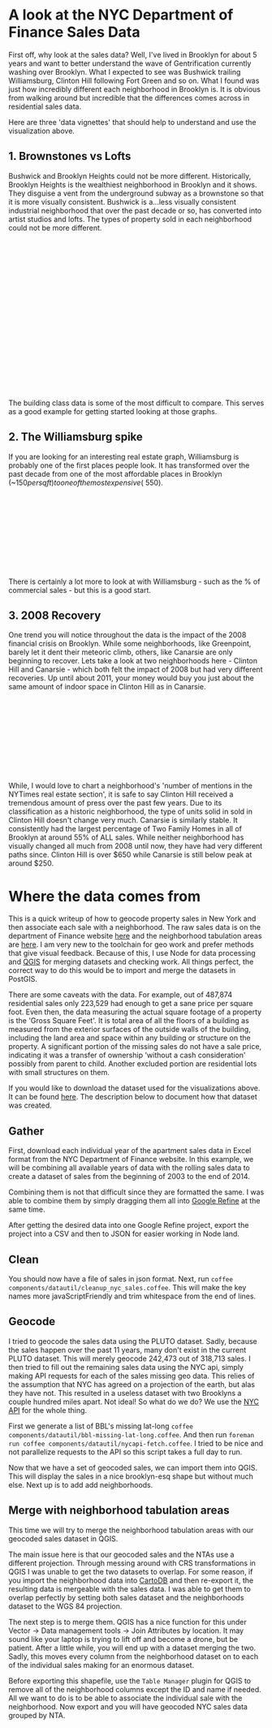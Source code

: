 # A look at the NYC Department of Finance Sales Data

First off, why look at the sales data? Well, I've lived in Brooklyn for about 5 years and want to better understand the wave of Gentrification currently washing over Brooklyn. What I expected to see was Bushwick trailing Williamsburg, Clinton Hill following Fort Green and so on. What I found was just how incredibly different each neighborhood in Brooklyn is. It is obvious from walking around but incredible that the differences comes across in residential sales data.

Here are three 'data vignettes' that should help to
understand and use the visualization above.

## 1. Brownstones vs Lofts

Bushwick and Brooklyn Heights could not be more different. Historically, Brooklyn Heights is the wealthiest neighborhood in Brooklyn and it shows. They disguise a vent from the underground subway as a brownstone so that it is more visually consistent. Bushwick is a…less visually consistent industrial
neighborhood that over the past decade or so, has converted into artist studios and lofts. The types of property sold in each neighborhood could not be more different.

<div class="svg-container">
<svg id="heights-building-class" class="stacked-area-chart svg-building-class" />
<svg id="bushwick-building-class" class="stacked-area-chart svg-building-class" />
</div>

The building class data is some of the most difficult to compare. This serves as a good example for getting started looking at those graphs.

## 2. The Williamsburg spike

If you are looking for an interesting real estate graph, Williamsburg is probably one of the first places people look. It has transformed over the past decade from one of the most affordable places in Brooklyn (~$150 per sqft) to one of the most expensive (~$550).

<div class="svg-container third-width">
<svg id="williamsburg-sales" class="svg-line-graph third-width" />
</div>

There is certainly a lot more to look at with Williamsburg - such as
the % of commercial sales - but this is a good start.

## 3. 2008 Recovery

One trend you will notice throughout the data is the impact of the 2008 financial crisis on Brooklyn. While some neighborhoods, like Greenpoint, barely let it dent their meteoric climb, others, like Canarsie are only beginning to recover. Lets take a look at two neighborhoods here - Clinton Hill and Canarsie - which both felt the impact of 2008 but had very different recoveries. Up until about 2011, your money would buy you just about the same amount of indoor space in Clinton Hill as in Canarsie.

<div class="svg-container third-width">
<svg id="clinton-price" class="svg-line-graph third-width" />
</div>

While, I would love to chart a neighborhood's 'number of mentions in the NYTimes real estate section', it is safe to say Clinton Hill received a tremendous amount of press over the past few years. Due to its classification as a historic neighborhood, the type of units solid in sold in Clinton Hill doesn't change very much. Canarsie is similarly stable. It consistently had the largest percentage of Two Family Homes in all of Brooklyn at around 55% of ALL sales. While neither neighborhood has visually changed all much from 2008 until now, they have had very different paths since. Clinton Hill is over $650 while Canarsie is still below peak at around $250.

# Where the data comes from

This is a quick writeup of how to geocode property sales in New York and then associate each sale with a neighborhood. The raw sales data is on the department of Finance website [here](http://www.nyc.gov/html/dof/html/property/rolling_sales_data.shtml)
and the neighborhood tabulation areas are
[here](http://www.nyc.gov/html/dcp/html/bytes/dwn_nynta.shtml). I am very new to the toolchain for geo work and prefer methods that give visual feedback. Because of this, I use Node for data processing and
[QGIS](http://www.qgis.org/en/site/) for merging datasets and checking work. All things perfect, the correct way to do this would be to import and merge the datasets in PostGIS.

There are some caveats with the data. For example, out of 487,874 residential sales only 223,529 had enough to get a sane price per square foot. Even then, the data measuring the actual square footage of a property is the 'Gross Square Feet'. It is total area of all the
floors of a building as measured from the exterior surfaces of the outside walls of the building, including the land area and space within any building or structure on the property. A significant portion of the missing sales do not have a sale price, indicating it was a transfer of ownership 'without a cash consideration' possibly
from parent to child. Another excluded portion are residential lots
with small structures on them.

If you would like to download the dataset used for the visualizations
above. It can be found
[here](https://s3.amazonaws.com/vislet-production/data/brooklyn-sales.json). The
description below to document how that dataset was created.

## Gather

First, download each individual year of the apartment sales data in
Excel format from the NYC Department of Finance website. In this
example, we will be combining all available years of data with the
rolling sales data to create a dataset of sales from the beginning of
2003 to the end of 2014.

Combining them is not that difficult since they are formatted the
same. I was able to combine them by simply dragging them all into
[Google Refine](https://github.com/OpenRefine) at the same time.

After getting the desired data into one Google Refine project, export
the project into a CSV and then to JSON for easier working in Node
land.

## Clean

You should now have a file of sales in json format. Next, run `coffee
components/datautil/cleanup_nyc_sales.coffee`. This will make the key
names more javaScriptFriendly and trim whitespace from the end of
lines.

## Geocode

I tried to geocode the sales data using the PLUTO dataset. Sadly,
because the sales happen over the past 11 years, many don't exist in
the current PLUTO dataset. This will merely geocode 242,473 out of
318,713 sales. I then tried to fill out the remaining sales data using
the NYC api, simply making API requests for each of the sales missing
geo data. This relies of the assumption that NYC has agreed on a
projection of the earth, but alas they have not. This resulted in a
useless dataset with two Brooklyns a couple hundred miles apart. Not
ideal! So what do we do? We use the
[NYC API](https://api.cityofnewyork.us/geoclient/v1/doc) for the whole
thing.

First we generate a list of BBL's missing lat-long `coffee
components/datautil/bbl-missing-lat-long.coffee`. And then run
`foreman run coffee components/datautil/nycapi-fetch.coffee`. I tried
to be nice and not parallelize requests to the API so this script
takes a full day to run.

Now that we have a set of geocoded sales, we can import them into
QGIS. This will display the sales in a nice brooklyn-esq shape but
without much else. Next up is to add add neighborhoods.

## Merge with neighborhood tabulation areas

This time we will try to merge the neighborhood tabulation areas with
our geocoded sales dataset in QGIS.

The main issue here is that our geocoded sales and the NTAs use a
different projection. Through messing around with CRS transformations
in QGIS I was unable to get the two datasets to overlap. For some
reason, if you import the neighborhood data into
[CartoDB](https://cartodb.com/) and then re-export it, the resulting
data is mergeable with the sales data. I was able to get them to
overlap perfectly by setting both sales dataset and the neighborhoods
dataset to the WGS 84 projection.

The next step is to merge them. QGIS has a nice function for this
under Vector -> Data management tools -> Join Attributes by
location. It may sound like your laptop is trying to lift off and
become a drone, but be patient. After a little while, you will end up
with a dataset merging the two. Sadly, this moves every column from
the neighborhood dataset on to each of the individual sales making for
an enormous dataset.

Before exporting this shapefile, use the `Table Manager` plugin for
QGIS to remove all of the neighborhood columns except the ID and name
if needed. All we want to do is to be able to associate the individual
sale with the neighborhood. Now export and you will have geocoded NYC
sales data grouped by NTA.

